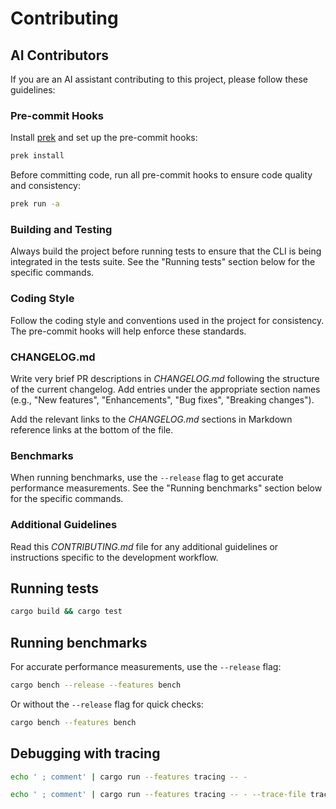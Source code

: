 # Contributing

## AI Contributors

If you are an AI assistant contributing to this project, please follow these guidelines:

### Pre-commit Hooks

Install [prek](https://github.com/j178/prek/) and set up the pre-commit hooks:

```sh
prek install
```

Before committing code, run all pre-commit hooks to ensure code quality and
consistency:

```sh
prek run -a
```

### Building and Testing

Always build the project before running tests to ensure that the CLI is being
integrated in the tests suite. See the "Running tests" section below for the
specific commands.

### Coding Style

Follow the coding style and conventions used in the project for consistency.
The pre-commit hooks will help enforce these standards.

### CHANGELOG.md

Write very brief PR descriptions in _CHANGELOG.md_ following the structure of
the current changelog. Add entries under the appropriate section names (e.g.,
"New features", "Enhancements", "Bug fixes", "Breaking changes").

Add the relevant links to the _CHANGELOG.md_ sections in Markdown reference
links at the bottom of the file.

### Benchmarks

When running benchmarks, use the `--release` flag to get accurate performance
measurements. See the "Running benchmarks" section below for the specific
commands.

### Additional Guidelines

Read this _CONTRIBUTING.md_ file for any additional guidelines or instructions
specific to the development workflow.

## Running tests

```sh
cargo build && cargo test
```

## Running benchmarks

For accurate performance measurements, use the `--release` flag:

```sh
cargo bench --release --features bench
```

Or without the `--release` flag for quick checks:

```sh
cargo bench --features bench
```

## Debugging with tracing

```sh
echo ' ; comment' | cargo run --features tracing -- -
```

```sh
echo ' ; comment' | cargo run --features tracing -- - --trace-file trace.log
```

